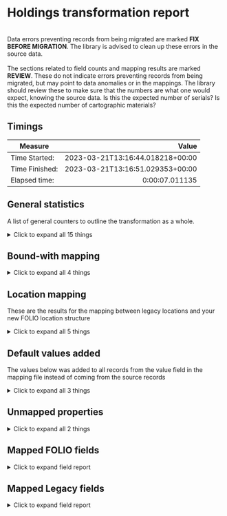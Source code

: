 # Holdings transformation report   
<br/>Data errors preventing records from being migrated are marked **FIX BEFORE MIGRATION**. The library is advised to clean up these errors in the source data.<br/><br/> The sections related to field counts and mapping results are marked **REVIEW**. These do not indicate errors preventing records from being migrated, but may point to data anomalies or in the mappings. The library should review these to make sure that the numbers are what one would expect, knowing the source data. Is this the expected number of serials? Is this the expected number of cartographic materials?
## Timings   
   
Measure | Value   
--- | ---:   
Time Started: | 2023-03-21T13:16:44.018218+00:00   
Time Finished: | 2023-03-21T13:16:51.029353+00:00   
Elapsed time: | 0:00:07.011135   
   
## General statistics    
A list of general counters to outline the transformation as a whole.    
<details><summary>Click to expand all 15 things</summary>     
   
Measure | Count   
--- | ---:   
BW Items found tied to previously created BW Holdings | 2   
Bib ids referenced in bound-with items | 18   
Bound-with holdings created | 18   
Bound-with items callnumber identified | 9   
Bound-with items identified by bib id | 9   
Empty rows in bw_items.tsv | 0   
Holdings Records Written to disk | 17   
Number of Legacy items in file | 10   
Number of files processed | 1   
Records matched to Instances | 19   
Total rows in bw_items.tsv | 10   
Unique BW Holdings created from Items | 16   
Unique Holdings created from Items | 1   
Unique ID:s written to legacy map | 29   
</details>   
   
## Bound-with mapping    
    
<details><summary>Click to expand all 4 things</summary>     
   
Measure | Count   
--- | ---:   
Number of bib records referenced in item: 1 | 1   
Number of bib records referenced in item: 2 | 9   
Number of bib-level callnumbers in record: 2 | 9   
</details>   
   
## Location mapping    
These are the results for the mapping between legacy locations and your new FOLIO location structure    
<details><summary>Click to expand all 5 things</summary>     
   
Measure | Count   
--- | ---:   
Unmapped (Default value was set) --    -> migration | 1   
jnlDesk   -> JOURDESK | 5   
jnlDesk -> JOURDESK | 2   
maps   -> MAPZ | 2   
</details>   
   
## Default values added    
The values below was added to all records from the value field in the mapping file instead of coming from the source records    
<details><summary>Click to expand all 3 things</summary>     
   
Measure | Count   
--- | ---:   
97fbb130-beb4-4eec-84a6-c69768ca3eea added to notes[0].holdingsNoteTypeId | 10   
true added to notes[0].staffOnly | 10   
</details>   
   
## Unmapped properties    
    
<details><summary>Click to expand all 2 things</summary>     
   
Measure | Count   
--- | ---:   
receivingHistory.displayType | 10   
</details>   

## Mapped FOLIO fields
<details><summary>Click to expand field report</summary>     

FOLIO Field | Mapped | Unmapped  
--- | --- | ---:  
_version | 0 (0%) | 10 (100%) 
acquisitionFormat | 0 (0%) | 10 (100%) 
acquisitionMethod | 0 (0%) | 10 (100%) 
administrativeNotes | 0 (0%) | 10 (100%) 
bareHoldingsItems | 0 (0%) | 10 (100%) 
callNumber | 10 (100%) | 0 (0%) 
callNumberPrefix | 0 (0%) | 10 (100%) 
callNumberSuffix | 0 (0%) | 10 (100%) 
callNumberTypeId | 0 (0%) | 10 (100%) 
copyNumber | 0 (0%) | 10 (100%) 
digitizationPolicy | 0 (0%) | 10 (100%) 
discoverySuppress | 0 (0%) | 10 (100%) 
effectiveLocationId | 0 (0%) | 10 (100%) 
electronicAccess | 0 (0%) | 10 (100%) 
formerIds | 10 (100%) | 0 (0%) 
holdingsInstance | 0 (0%) | 10 (100%) 
holdingsItems | 0 (0%) | 10 (100%) 
holdingsStatements | 0 (0%) | 10 (100%) 
holdingsStatementsForIndexes | 0 (0%) | 10 (100%) 
holdingsStatementsForSupplements | 0 (0%) | 10 (100%) 
holdingsTypeId | 10 (100%) | 0 (0%) 
hrid | 0 (0%) | 10 (100%) 
id | 10 (100%) | 0 (0%) 
illPolicy | 0 (0%) | 10 (100%) 
illPolicyId | 0 (0%) | 10 (100%) 
instanceId | 10 (100%) | 0 (0%) 
metadata | 10 (100%) | 0 (0%) 
metadata.createdByUserId | 10 (100%) | 0 (0%) 
metadata.createdDate | 10 (100%) | 0 (0%) 
metadata.updatedByUserId | 10 (100%) | 0 (0%) 
metadata.updatedDate | 10 (100%) | 0 (0%) 
notes | 10 (100%) | 0 (0%) 
notes.holdingsNoteTypeId | 10 (100%) | 0 (0%) 
notes.note | 10 (100%) | 0 (0%) 
notes.staffOnly | 10 (100%) | 0 (0%) 
numberOfItems | 0 (0%) | 10 (100%) 
permanentLocation | 0 (0%) | 10 (100%) 
permanentLocationId | 10 (100%) | 0 (0%) 
receiptStatus | 0 (0%) | 10 (100%) 
receivingHistory | 0 (0%) | 10 (100%) 
retentionPolicy | 0 (0%) | 10 (100%) 
shelvingTitle | 0 (0%) | 10 (100%) 
sourceId | 10 (100%) | 0 (0%) 
statisticalCodeIds | 0 (0%) | 10 (100%) 
tags | 0 (0%) | 10 (100%) 
temporaryLocationId | 0 (0%) | 10 (100%) 
</details>   

## Mapped Legacy fields
<details><summary>Click to expand field report</summary>     

Legacy Field | Present | Mapped | Unmapped  
--- | --- | --- | ---:  
CALL #(BIBLIO) | 10 (100.0%) | 10 (100%) | 0  
LOCATION | 10 (100.0%) | 10 (100%) | 0  
RECORD #(BIBLIO) | 20 (200.0%) | 20 (200%) | 0  
RECORD #(ITEM) | 10 (100.0%) | 10 (100%) | 0  
</details>   
